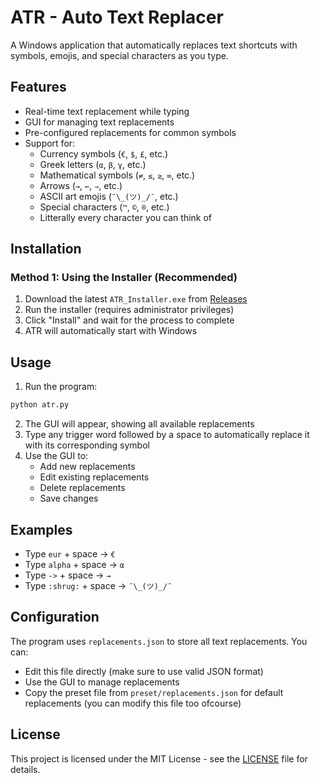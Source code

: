 # ATR - Auto Text Replacer

A Windows application that automatically replaces text shortcuts with symbols, emojis, and special characters as you type.

## Features

- Real-time text replacement while typing
- GUI for managing text replacements
- Pre-configured replacements for common symbols
- Support for:
  - Currency symbols (`€`, `$`, `£`, etc.)
  - Greek letters (`α`, `β`, `γ`, etc.)
  - Mathematical symbols (`≠`, `≤`, `≥`, `∞`, etc.)
  - Arrows (`→`, `←`, `⇒`, etc.)
  - ASCII art emojis (`¯\_(ツ)_/¯`, etc.)
  - Special characters (`™`, `©`, `®`, etc.)
  - Litterally every character you can think of

## Installation

### Method 1: Using the Installer (Recommended)

1. Download the latest `ATR_Installer.exe` from [Releases](https://github.com/The404Company/ATR/releases)
2. Run the installer (requires administrator privileges)
3. Click "Install" and wait for the process to complete
4. ATR will automatically start with Windows



## Usage

1. Run the program:
```sh
python atr.py
```

2. The GUI will appear, showing all available replacements
3. Type any trigger word followed by a space to automatically replace it with its corresponding symbol
4. Use the GUI to:
   - Add new replacements
   - Edit existing replacements
   - Delete replacements
   - Save changes

## Examples

- Type `eur` + space → `€ `
- Type `alpha` + space → `α `
- Type `->` + space → `→ `
- Type `:shrug:` + space → `¯\_(ツ)_/¯ `

## Configuration

The program uses `replacements.json` to store all text replacements. You can:
- Edit this file directly (make sure to use valid JSON format)
- Use the GUI to manage replacements
- Copy the preset file from `preset/replacements.json` for default replacements (you can modify this file too ofcourse)

## License

This project is licensed under the MIT License - see the [LICENSE](LICENSE) file for details.